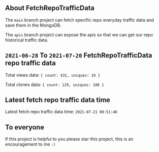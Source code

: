 ## About FetchRepoTrafficData

The `main` branch project can fetch specific repo everyday traffic data and save them in the MongoDB.

The `apis` branch project can expose the apis so that we can get our repo historical traffic data.

## `2021-06-28` To `2021-07-20` FetchRepoTrafficData repo traffic data

Total views data: `{ count: 431, uniques: 19 }`

Total clones data: `{ count: 129, uniques: 100 }`

## Latest fetch repo traffic data time

Latest fetch repo traffic data time: `2021-07-21 00:51:48`

## To everyone

If this project is helpful to you please star this project, this is an encouragement to me `:)`



